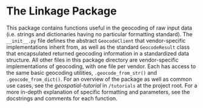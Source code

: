 # The Linkage Package

This package contains functions useful in the geocoding of raw input data (i.e. strings and dictionaries having no particular formatting standard). The `__init__.py` file defines the abstract `GeocodeClient` that vendor-specific implementations inherit from, as well as the standard `GeocodeResult` class that encapsulated returned geocoding information in a standardized data structure. All other files in this package directory are vendor-specific implementations of geocoding, with one file per vendor. Each has access to the same basic geocoding utilities, `.geocode_from_str()` and `.geocode_from_dict()`. For an overview of the package as well as common use cases, see the _geospatial-tutorial_ in `/tutorials` at the project root. For a more in-depth explanation of specific formatting and parameters, see the docstrings and comments for each function.
